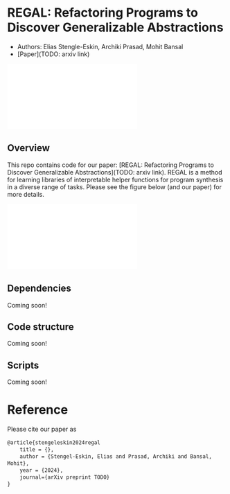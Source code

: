 # REGAL: Refactoring Programs to Discover Generalizable Abstractions 
- Authors: Elias Stengle-Eskin, Archiki Prasad, Mohit Bansal 
- [Paper](TODO: arxiv link)

![Figure of the motivation for REGAL](assets/fig1_single.pdf)

## Overview
This repo contains code for our paper: [REGAL: Refactoring Programs to Discover Generalizable Abstractions](TODO: arxiv link). 
REGAL is a method for learning libraries of interpretable helper functions for program synthesis in a diverse range of tasks. 
Please see the figure below (and our paper) for more details. 

![Figure of the REGAL method](assets/fig2_method.pdf)

## Dependencies 
Coming soon! 

## Code structure
Coming soon! 

## Scripts 
Coming soon! 

# Reference
Please cite our paper as 
```
@article{stengeleskin2024regal
    title = {},
    author = {Stengel-Eskin, Elias and Prasad, Archiki and Bansal, Mohit}, 
    year = {2024},
    journal={arXiv preprint TODO}
}
```
